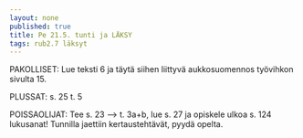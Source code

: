 ```yaml
---
layout: none
published: true
title: Pe 21.5. tunti ja LÄKSY
tags: rub2.7 läksyt
---
```

PAKOLLISET: 
Lue teksti 6 ja täytä siihen liittyvä aukkosuomennos työvihkon sivulta 15.

PLUSSAT: 
s. 25 t. 5

POISSAOLIJAT: Tee s. 23 --> t. 3a+b, lue s. 27 ja opiskele ulkoa s. 124 lukusanat! Tunnilla jaettiin kertaustehtävät, pyydä opelta.
